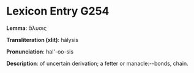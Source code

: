 # Lexicon Entry G254

**Lemma**: ἅλυσις

**Transliteration (xlit)**: hálysis

**Pronunciation**: hal'-oo-sis

**Description**:
of uncertain derivation; a fetter or manacle:--bonds, chain.
